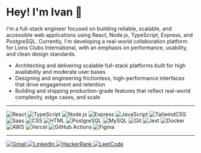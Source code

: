 # Hey! I'm Ivan 👋

I'm a full-stack engineer focused on building reliable, scalable, and accessible web applications using React, Node.js, TypeScript, Express, and PostgreSQL. Currently, I'm developing a real-world collaboration platform for Lions Clubs International, with an emphasis on performance, usability, and clean design standards.

- Architecting and delivering scalable full-stack platforms built for high availability and moderate user bases
- Designing and engineering frictionless, high-performance interfaces that drive engagement and retention
- Building and shipping production-grade features that reflect real-world complexity, edge cases, and scale

---

<p align="left">
  <img src="https://img.shields.io/badge/React-20232A?style=for-the-badge&logo=react&logoColor=61DAFB" alt="React" />
  <img src="https://img.shields.io/badge/TypeScript-007ACC?style=for-the-badge&logo=typescript&logoColor=white" alt="TypeScript" />
  <img src="https://img.shields.io/badge/Node.js-339933?style=for-the-badge&logo=nodedotjs&logoColor=white" alt="Node.js" />
  <img src="https://img.shields.io/badge/Express-000000?style=for-the-badge&logo=express&logoColor=white" alt="Express" />
  <img src="https://img.shields.io/badge/JavaScript-efd81d?style=for-the-badge&logo=JavaScript&logoColor=white" alt="JavaScript" />
  <img src="https://img.shields.io/badge/TailwindCSS-06B6D4?style=for-the-badge&logo=tailwindcss&logoColor=white" alt="TailwindCSS" />
  <img src="https://img.shields.io/badge/Saas-c76897?style=for-the-badge&logo=sass&logoColor=white" alt="Saas" />
  <img src="https://img.shields.io/badge/CSS-39acdd?style=for-the-badge&logo=css&logoColor=white" alt="CSS" />
  <img src="https://img.shields.io/badge/HTML-f0672a?style=for-the-badge&logo=html5&logoColor=white" alt="HTML" />
  <img src="https://img.shields.io/badge/PostgreSQL-4169E1?style=for-the-badge&logo=postgresql&logoColor=white" alt="PostgreSQL" />
  <img src="https://img.shields.io/badge/MySQL-1a6997?style=for-the-badge&logo=mysql&logoColor=white" alt="MySQL" />
  <img src="https://img.shields.io/badge/Git-f05539?style=for-the-badge&logo=git&logoColor=white" alt="Git" />
  <img src="https://img.shields.io/badge/Jest-C21325?style=for-the-badge&logo=jest&logoColor=white" alt="Jest" />
  <img src="https://img.shields.io/badge/Docker-2496ED?style=for-the-badge&logo=docker&logoColor=white" alt="Docker" />
  <img src="https://img.shields.io/badge/aws-1d242e?style=for-the-badge&logo=alfred&logoColor=white" alt="AWS" />
  <img src="https://img.shields.io/badge/Vercel-000000?style=for-the-badge&logo=vercel&logoColor=white" alt="Vercel" />
  <img src="https://img.shields.io/badge/GitHub Actions-2088FF?style=for-the-badge&logo=github-actions&logoColor=white" alt="GitHub Actions" />
  <img src="https://img.shields.io/badge/Figma-ff082d?style=for-the-badge&logo=figma&logoColor=white" alt="Figma" />
</p>

---

<p align="left">
  <a href="mailto:ivanbravoprofessional@gmail.com">
    <img src="https://img.shields.io/badge/Gmail-EA4335?style=for-the-badge&logo=gmail&logoColor=white" alt="Gmail" />
  </a>
  <a href="https://www.linkedin.com/in/ivanbravodev/">
    <img src="https://img.shields.io/badge/LinkedIn-0a66c2?style=for-the-badge&logo=linkedin&logoColor=white" alt="LinkedIn" />
  </a>
  <a href="https://www.hackerrank.com/your-username">
    <img src="https://img.shields.io/badge/HackerRank-009e44?style=for-the-badge&logo=hackerrank&logoColor=white" alt="HackerRank" />
  </a>
  <a href="https://leetcode.com/u/ivanbravodev/">
    <img src="https://img.shields.io/badge/LeetCode-db8a12?style=for-the-badge&logo=leetcode&logoColor=white" alt="LeetCode" />
  </a>
</p>


